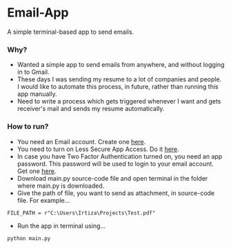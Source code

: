 # Email-App
A simple terminal-based app to send emails.

### Why?
* Wanted a simple app to send emails from anywhere, and without logging in to Gmail. 
* These days I was sending my resume to a lot of companies and people. I would like to automate this process, in future, rather than running this app manually. 
* Need to write a process which gets triggered whenever I want and gets receiver's mail and sends my resume automatically.

### How to run?
* You need an Email account. Create one [here](https://accounts.google.com/signup/v2/webcreateaccount?hl=en&flowName=GlifWebSignIn&flowEntry=SignUp).
* You need to turn on Less Secure App Access. Do it [here](https://myaccount.google.com/lesssecureapps?pli=1&rapt=AEjHL4OWLqEhTqPwYjmS4YE2FBe9naO1iCdPvakG6HJb8q00Uj9cXbV0yIJxfVOk0G5AGYu8lYGEobh-d9ueLma_GcU4CijQyg).
* In case you have Two Factor Authentication turned on, you need an app password. This password will be used to login to your email account. Get one [here](https://myaccount.google.com/apppasswords?rapt=AEjHL4OQR29RypuavkkdJOikpOtmCUw4LerIhWN6FzJ8TNzQAHoB_S-YbN6zMaKL0Sps7qJ35fcDXfOx88_4kfdQNg1GMkflSQ).
* Download main.py source-code file and open terminal in the folder where main.py is downloaded. 
* Give the path of file, you want to send as attachment, in source-code file. For example...

``` FILE_PATH = r"C:\Users\Irtiza\Projects\Test.pdf" ```
* Run the app in terminal using...

``` python main.py ```
